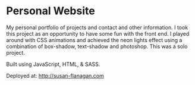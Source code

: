# Personal Website

My personal portfolio of projects and contact and other information. I took this project as an opportunity to have some fun with the front end. I played around with CSS animations and achieved the neon lights effect using a combination of box-shadow, text-shadow and photoshop. This was a solo project.

Built using JavaScript, HTML, & SASS.

Deployed at: http://susan-flanagan.com
